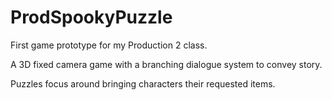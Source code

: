 # ProdSpookyPuzzle
First game prototype for my Production 2 class. 

A 3D fixed camera game with a branching dialogue system to convey story. 

Puzzles focus around bringing characters their requested items.
